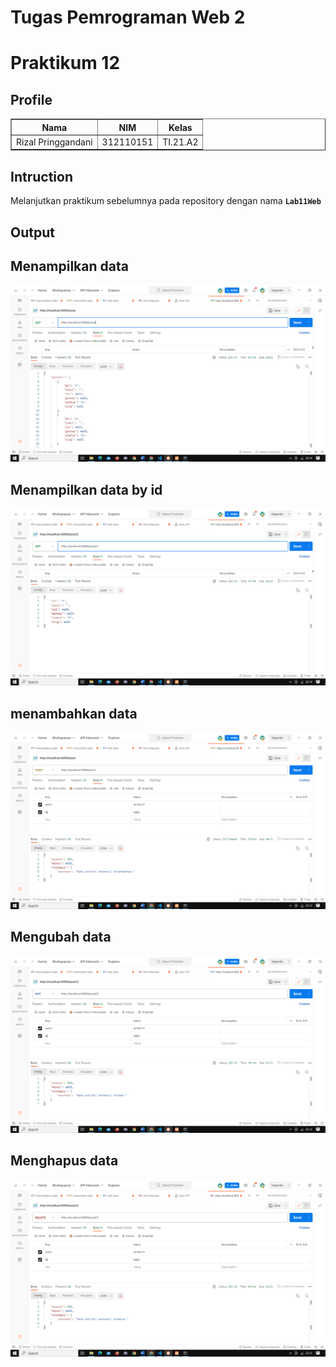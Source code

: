 # Tugas Pemrograman Web 2
# Praktikum 12
## Profile
<body>
    <table border="1">
        <tr>
            <th> Nama</th>
            <th>NIM</th>
            <th>Kelas</th>
        </tr>
        <tr>
            <td>Rizal Pringgandani</td>
            <td>312110151</td>
            <td>TI.21.A2</td>
        </tr>
    </table>
</body>

## Intruction
Melanjutkan praktikum sebelumnya pada repository dengan nama **`Lab11Web`**


## Output

## Menampilkan data
![Image](img/get.png)

## Menampilkan data by id
![Image](img/getbyid.png)

## menambahkan data
![Image](img/post.png)

## Mengubah data
![Image](img/put.png)

## Menghapus data
![Image](img/delete.png)